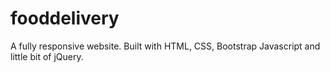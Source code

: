 # fooddelivery
A fully responsive website. Built with HTML, CSS, Bootstrap Javascript and little bit of jQuery.
